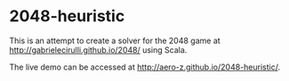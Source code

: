 2048-heuristic
==============

This is an attempt to create a solver for the 2048 game at http://gabrielecirulli.github.io/2048/ using Scala.

The live demo can be accessed at http://aero-z.github.io/2048-heuristic/.
